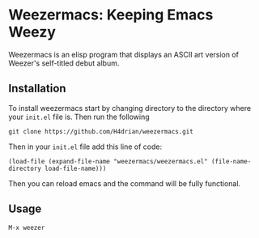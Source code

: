 # Weezermacs: Keeping Emacs Weezy

Weezermacs is an elisp program that displays an ASCII art version of Weezer's self-titled debut album.

## Installation
To install weezermacs start by changing directory to the directory where your `init.el` file is. Then run the following

```
git clone https://github.com/H4drian/weezermacs.git
```

Then in your `init.el` file add this line of code:

```
(load-file (expand-file-name "weezermacs/weezermacs.el" (file-name-directory load-file-name)))
```

Then you can reload emacs and the command will be fully functional.

## Usage

```
M-x weezer
```
